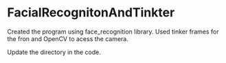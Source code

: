 # FacialRecognitonAndTinkter

Created the program using face_recognition library. Used tinker frames for the fron and OpenCV to acess the camera.
 
Update the directory in the code.

